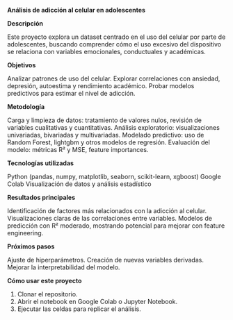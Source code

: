 **Análisis de adicción al celular en adolescentes**


**Descripción**

Este proyecto explora un dataset centrado en el uso del celular por parte de adolescentes, buscando comprender cómo el uso excesivo del dispositivo se relaciona con variables emocionales, conductuales y académicas.

**Objetivos**

Analizar patrones de uso del celular.
Explorar correlaciones con ansiedad, depresión, autoestima y rendimiento académico.
Probar modelos predictivos para estimar el nivel de adicción.

**Metodología**

Carga y limpieza de datos: tratamiento de valores nulos, revisión de variables cualitativas y cuantitativas.
Análisis exploratorio: visualizaciones univariadas, bivariadas y multivariadas.
Modelado predictivo: uso de Random Forest, lightgbm y otros modelos de regresión.
Evaluación del modelo: métricas R² y MSE, feature importances.

**Tecnologías utilizadas**

Python (pandas, numpy, matplotlib, seaborn, scikit-learn, xgboost)
Google Colab
Visualización de datos y análisis estadístico

**Resultados principales**

Identificación de factores más relacionados con la adicción al celular.
Visualizaciones claras de las correlaciones entre variables.
Modelos de predicción con R² moderado, mostrando potencial para mejorar con feature engineering.

**Próximos pasos**

Ajuste de hiperparámetros.
Creación de nuevas variables derivadas.
Mejorar la interpretabilidad del modelo.

**Cómo usar este proyecto**

1. Clonar el repositorio.
2. Abrir el notebook en Google Colab o Jupyter Notebook.
3. Ejecutar las celdas para replicar el análisis.

